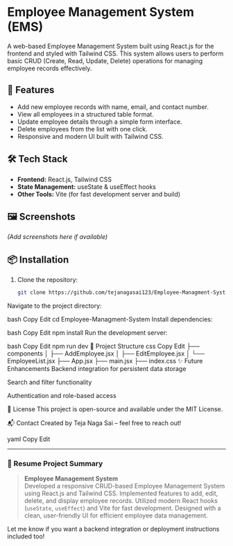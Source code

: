 # Employee Management System (EMS)

A web-based Employee Management System built using React.js for the frontend and styled with Tailwind CSS. This system allows users to perform basic CRUD (Create, Read, Update, Delete) operations for managing employee records effectively.

## 🚀 Features

- Add new employee records with name, email, and contact number.
- View all employees in a structured table format.
- Update employee details through a simple form interface.
- Delete employees from the list with one click.
- Responsive and modern UI built with Tailwind CSS.

## 🛠️ Tech Stack

- **Frontend:** React.js, Tailwind CSS
- **State Management:** useState & useEffect hooks
- **Other Tools:** Vite (for fast development server and build)

## 🖼️ Screenshots

*(Add screenshots here if available)*

## 📦 Installation

1. Clone the repository:
   ```bash
   git clone https://github.com/tejanagasai123/Employee-Managment-System.git
Navigate to the project directory:

bash
Copy
Edit
cd Employee-Managment-System
Install dependencies:

bash
Copy
Edit
npm install
Run the development server:

bash
Copy
Edit
npm run dev
📁 Project Structure
css
Copy
Edit
├── components
│   ├── AddEmployee.jsx
│   ├── EditEmployee.jsx
│   └── EmployeeList.jsx
├── App.jsx
├── main.jsx
├── index.css
✨ Future Enhancements
Backend integration for persistent data storage

Search and filter functionality

Authentication and role-based access

📄 License
This project is open-source and available under the MIT License.

📬 Contact
Created by Teja Naga Sai – feel free to reach out!

yaml
Copy
Edit

---

### 📌 Resume Project Summary

> **Employee Management System**  
> Developed a responsive CRUD-based Employee Management System using React.js and Tailwind CSS. Implemented features to add, edit, delete, and display employee records. Utilized modern React hooks (`useState`, `useEffect`) and Vite for fast development. Designed with a clean, user-friendly UI for efficient employee data management.  

Let me know if you want a backend integration or deployment instructions included too!









